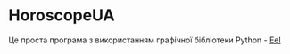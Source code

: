# HoroscopeUA

Це проста програма з використанням графічної бібліотеки Python - [Eel](https://github.com/python-eel/Eel)
